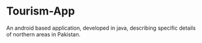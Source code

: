 # Tourism-App
An android based application, developed in java, describing specific details of northern areas in Pakistan.
